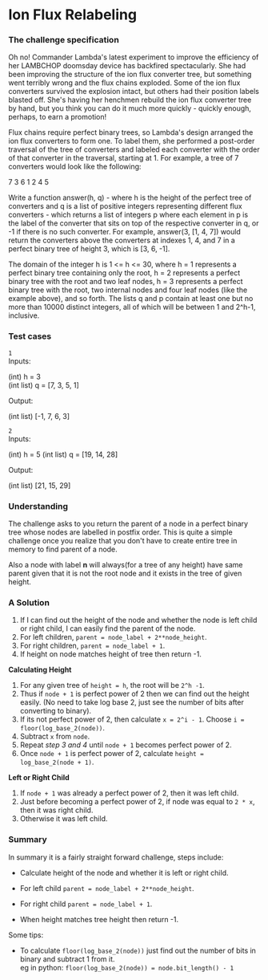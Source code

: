 # Ion Flux Relabeling

### The challenge specification
Oh no! Commander Lambda's latest experiment to improve the efficiency of her LAMBCHOP doomsday device has backfired spectacularly. She had been improving the structure of the ion flux converter tree, but something went terribly wrong and the flux chains exploded. Some of the ion flux converters survived the explosion intact, but others had their position labels blasted off. She's having her henchmen rebuild the ion flux converter tree by hand, but you think you can do it much more quickly - quickly enough, perhaps, to earn a promotion!

Flux chains require perfect binary trees, so Lambda's design arranged the ion flux converters to form one. To label them, she performed a post-order traversal of the tree of converters and labeled each converter with the order of that converter in the traversal, starting at 1. For example, a tree of 7 converters would look like the following:

   7
 3   6
1 2 4 5

Write a function answer(h, q) - where h is the height of the perfect tree of converters and q is a list of positive integers representing different flux converters - which returns a list of integers p where each element in p is the label of the converter that sits on top of the respective converter in q, or -1 if there is no such converter.  For example, answer(3, [1, 4, 7]) would return the converters above the converters at indexes 1, 4, and 7 in a perfect binary tree of height 3, which is [3, 6, -1].

The domain of the integer h is 1 <= h <= 30, where h = 1 represents a perfect binary tree containing only the root, h = 2 represents a perfect binary tree with the root and two leaf nodes, h = 3 represents a perfect binary tree with the root, two internal nodes and four leaf nodes (like the example above), and so forth.  The lists q and p contain at least one but no more than 10000 distinct integers, all of which will be between 1 and 2^h-1, inclusive.

### Test cases

`1`  
Inputs:  

(int) h = 3  
(int list) q = [7, 3, 5, 1]  

Output:  

(int list) [-1, 7, 6, 3]  

`2`  
Inputs:  

(int) h = 5
(int list) q = [19, 14, 28]  

Output:  

(int list) [21, 15, 29]

### Understanding
The challenge asks to you return the parent of a node in a perfect binary tree whose nodes are labelled in postfix order. This is quite a simple challenge once you realize that you don't have to create entire tree in memory to find parent of a node.

Also a node with label **n** will always(for a tree of any height) have same parent given that it is not the root node and it exists in the tree of given height.

### A Solution
1. If I can find out the height of the node and whether the node is left child or right child, I can easily find the parent of the node.
2. For left children, `parent = node_label + 2**node_height`.
3. For right children, `parent = node_label + 1`.
4. If height on node matches height of tree then return -1.

**Calculating Height**  
1. For any given tree of `height = h`, the root will be `2^h -1`.
2. Thus if `node + 1` is perfect power of 2 then we can find out the height easily. (No need to take log base 2, just see the number of bits after converting to binary).
3. If its not perfect power of 2, then calculate `x = 2^i - 1`. Choose `i = floor(log_base_2(node))`.
4. Subtract `x` from `node`.
5. Repeat *step 3 and 4* until `node + 1` becomes perfect power of 2.
6. Once `node + 1` is perfect power of 2, calculate `height = log_base_2(node + 1)`.

**Left or Right Child**
1. If `node + 1` was already a perfect power of 2, then it was left child.
2. Just before becoming a perfect power of 2, if node was equal to `2 * x`, then it was right child.
3. Otherwise it was left child.

### Summary

In summary it is a fairly straight forward challenge, steps include:

* Calculate height of the node and whether it is left or right child.

* For left child `parent = node_label + 2**node_height`.

* For right child `parent = node_label + 1`.

* When height matches tree height then return -1.

Some tips:

* To calculate `floor(log_base_2(node))` just find out the number of bits in binary and subtract 1 from it.  
eg in python: `floor(log_base_2(node)) = node.bit_length() - 1`
